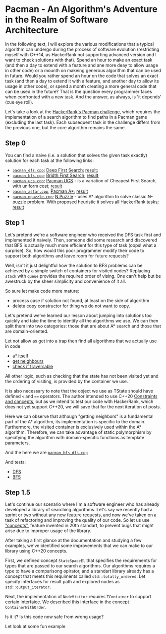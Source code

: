 # Pacman -  An Algorithm's Adventure in the Realm of Software Architecture

In the following text, I will explore the various modifications that a typical algorithm can undergo during the process of software evolution (restricting myself with C++14, as HackerRank not supporting advanced version and I want to check solutions with that).
Spend an hour to make an exact task (and then a day to extend with a feature and ane more deay to allow usage in other code) or a mounth on makeing generous algorithm that can be used in future. 
Would you rather spend an hour on the code that solves an exact task (and then a day to extend it with a feature, and another day to allow its usage in other code), or spend a month creating a more general code that can be used in the future?
That is the question every programmer faces when confronted with a new task. And the answer, as always, is 'it depends' (cue eye roll).

Let's take a look at the [HackerRank's Pacman challenge](https://www.hackerrank.com/domains/ai?filters%5Bsubdomains%5D%5B%5D=astar-search), which requires the implementation of a search algorithm to find paths in a Pacman game (excluding the last task).
Each subsequent task in the challenge differs from the previous one, but the core algorithm remains the same.

## Step 0
You can find a naive (i.e. a solution that solves the given task exactly) solution for each task at the following links:
- [`pacman_dfs.cpp`](https://github.com/friackazoid/HackerRank_Pacman/blob/main/step_0_naive_solution/pacman_dfs.cpp); [Deep First Search](https://www.hackerrank.com/challenges/pacman-bfs?isFullScreen=true&hr_b=1); [result](https://www.hackerrank.com/showgame/9101149); 
- [`pacman_bfs.cpp`](https://github.com/friackazoid/HackerRank_Pacman/blob/main/step_0_naive_solution/pacman_bfs.cpp); [Bridth First Search](https://www.hackerrank.com/challenges/pacman-bfs?isFullScreen=true&hr_b=1); [result](https://www.hackerrank.com/showgame/9101863); 
- [`pacman_ucs.cpp`](https://github.com/friackazoid/HackerRank_Pacman/blob/main/step_0_naive_solution/pacman_ucs.cpp); [Pacman UCS](https://www.hackerrank.com/challenges/pacman-ucs?isFullScreen=true&hr_b=1) - is a variation of Cheapest First Search, with uniform cost; [result](https://www.hackerrank.com/showgame/9101874)
- [`pacman_astar.cpp`](https://github.com/friackazoid/HackerRank_Pacman/blob/main/step_0_naive_solution/pacman_astar.cpp); [Pacman A*](https://www.hackerrank.com/challenges/pacman-astar?isFullScreen=true&hr_b=1); [result](https://www.hackerrank.com/showgame/9102390)
- [`pacman_npuzzle.cpp`](https://github.com/friackazoid/HackerRank_Pacman/blob/main/step_0_naive_solution/pacman_npuzzle.cpp); [N Puzzle](https://www.hackerrank.com/challenges/n-puzzle?isFullScreen=true&hr_b=1) - uses A* algorithm to solve classic N-puzzle problem. With proposed heuristic it solves all HackerRank tasks; [result](https://www.hackerrank.com/showgame/9109107)

## Step 1
Let's pretend we're a software engineer who received the DFS task first and implemented it naively.
Then, someone did some research and discovered that BFS is actually much more efficient for this type of task (oops! what a surprise).
So, how would this poor programmer modify their code to support both algorithms and leave room for future requests?

Well, isn't it just delightful how the solution to BFS problems can be achieved by a simple switch of containers for visited nodes?
Replacing `stack` with `queue` provides the required order of vising.
One can't help but be awestruck by the sheer simplicity and convenience of it all.

So sure let make code more mature:
- process case if solution not found, at least on the side of algorithm
- delete copy constructor for thing we do not want to copy.

Let's pretend we've learned our lesson about jumping into solutions too quickly and take the time to identify all the algorithms we use.
We can then split them into two categories: those that are about A* search and those that are domain-oriented.

Let not allow as get into a trap then find all algorithms that we actually use in code 
- [a* itself](https://github.com/friackazoid/HackerRank_Pacman/blob/dfs-bfs-1-step/step_0_naive_solution/pacman_bfs.cpp#L54)
- [get neighbours](https://github.com/friackazoid/HackerRank_Pacman/blob/dfs-bfs-1-step/step_0_naive_solution/pacman_bfs.cpp#L38)
- [check if traversable](https://github.com/friackazoid/HackerRank_Pacman/blob/dfs-bfs-1-step/step_0_naive_solution/pacman_bfs.cpp#L26)

All other logic, such as checking that the state has not been visited yet and the ordering of visiting, is provided by the container we use. 

It is also necessary to note that the object we use as TState should have defined `<` and `==` operators.
The author intended to use C++20 [Constraints and concepts](https://en.cppreference.com/w/cpp/language/constraints), but as we intend to test our code with HackerRank, which does not yet support C++20, we will save that for the next iteration of posts.

Here we can observe that although "getting neighbors" is a fundamental part of the A* algorithm, its implementation is specific to the domain.
Furthermore, the visited container is exclusively used within the A* algorithm.
Therefore, we can take advantage of static polymorphism by specifying the algorithm with domain-specific functions as template parameters.

And the here we are [`pacman_bfs_dfs.cpp`](https://github.com/friackazoid/HackerRank_Pacman/blob/dfs-bfs-1-step/step_1_dfs_bfs_solution/pacman_bfs_dfs.cpp)

And tests:
- [DFS](https://www.hackerrank.com/showgame/9119550)
- [BFS](https://www.hackerrank.com/showgame/9119552)

## Step 1.5

Let's continue our scenario where I'm a software engineer who has already developed a library of searching algorithms. 
Let's say we recently had a sprint or two without any new feature requests, and now we've taken on a task of refactoring and improving the quality of our code.
So let us use ["concepts"](https://en.cppreference.com/w/cpp/language/constraints), feature invented in 20th standart, to prevent bugs that might arise due to improper usage of the library.

After taking a first glance at the documentation and studying a few examples, we've identified some improvements that we can make to our library using C++20 concepts.


First, we defined concept `StateSpaceEl` that specifies the requirements for types that are passed to our search algorithms.
Our algorithms requires a type to have a comparisong opirator, and a standart library already has a concept that meets this requiments called `std::totally_ordered`.
Let specify interfaces for result path and explored nodes as `std::output_iterator`.

Next, the implementation of `NodeVisitor` requires `TContainer`  to support certain interfaice.
We described this interface in the concept `ContainerWithOrder`. 

Is it it? Is this code now safe from wrong usage?

Let look at some fun example 
